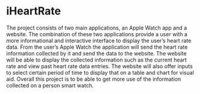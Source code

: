 # iHeartRate
The project consists of two main applications, an Apple Watch app and a website. The combination of these two applications provide a user with a more informational and interactive interface to display the user’s heart rate data. From the user’s Apple Watch the application will send the heart rate information collected by it and send the data to the website. The website will be able to display the collected information such as the current heart rate and view past heart rate data entries. The website will also offer inputs to select certain period of time to display that on a table and chart for visual aid. Overall this project is to be able to get more use of the information collected on a person smart watch. 
